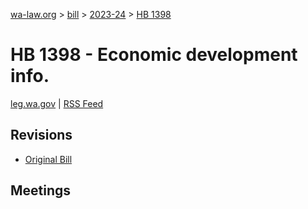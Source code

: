 [wa-law.org](/) > [bill](/bill/) > [2023-24](/bill/2023-24/) > [HB 1398](/bill/2023-24/hb/1398/)

# HB 1398 - Economic development info.
[leg.wa.gov](https://app.leg.wa.gov/billsummary?BillNumber=1398&Year=2023&Initiative=false) | [RSS Feed](./rss.xml)

## Revisions
* [Original Bill](1/)

## Meetings